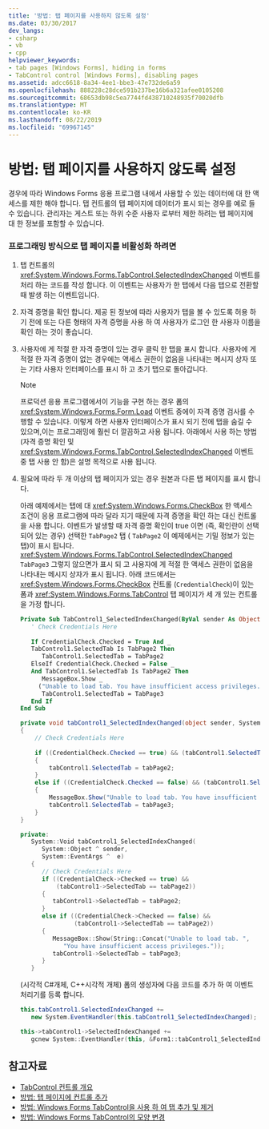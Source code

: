 ```yaml
---
title: '방법: 탭 페이지를 사용하지 않도록 설정'
ms.date: 03/30/2017
dev_langs:
- csharp
- vb
- cpp
helpviewer_keywords:
- tab pages [Windows Forms], hiding in forms
- TabControl control [Windows Forms], disabling pages
ms.assetid: adcc6618-8a34-4ee1-bbe3-47e732de6a59
ms.openlocfilehash: 888228c28dce591b237be16b6a321afee0105208
ms.sourcegitcommit: 68653db98c5ea7744fd438710248935f70020dfb
ms.translationtype: MT
ms.contentlocale: ko-KR
ms.lasthandoff: 08/22/2019
ms.locfileid: "69967145"
---
```

# <a name="how-to-disable-tab-pages"></a>방법: 탭 페이지를 사용하지 않도록 설정
경우에 따라 Windows Forms 응용 프로그램 내에서 사용할 수 있는 데이터에 대 한 액세스를 제한 해야 합니다. 탭 컨트롤의 탭 페이지에 데이터가 표시 되는 경우를 예로 들 수 있습니다. 관리자는 게스트 또는 하위 수준 사용자 로부터 제한 하려는 탭 페이지에 대 한 정보를 포함할 수 있습니다.  
  
### <a name="to-disable-tab-pages-programmatically"></a>프로그래밍 방식으로 탭 페이지를 비활성화 하려면  
  
1. 탭 컨트롤의 <xref:System.Windows.Forms.TabControl.SelectedIndexChanged> 이벤트를 처리 하는 코드를 작성 합니다. 이 이벤트는 사용자가 한 탭에서 다음 탭으로 전환할 때 발생 하는 이벤트입니다.  
  
2. 자격 증명을 확인 합니다. 제공 된 정보에 따라 사용자가 탭을 볼 수 있도록 허용 하기 전에 또는 다른 형태의 자격 증명을 사용 하 여 사용자가 로그인 한 사용자 이름을 확인 하는 것이 좋습니다.  
  
3. 사용자에 게 적절 한 자격 증명이 있는 경우 클릭 한 탭을 표시 합니다. 사용자에 게 적절 한 자격 증명이 없는 경우에는 액세스 권한이 없음을 나타내는 메시지 상자 또는 기타 사용자 인터페이스를 표시 하 고 초기 탭으로 돌아갑니다.  
  
    > [!NOTE]
    > 프로덕션 응용 프로그램에서이 기능을 구현 하는 경우 폼의 <xref:System.Windows.Forms.Form.Load> 이벤트 중에이 자격 증명 검사를 수행할 수 있습니다. 이렇게 하면 사용자 인터페이스가 표시 되기 전에 탭을 숨길 수 있으며,이는 프로그래밍에 훨씬 더 깔끔하고 사용 됩니다. 아래에서 사용 하는 방법 (자격 증명 확인 및 <xref:System.Windows.Forms.TabControl.SelectedIndexChanged> 이벤트 중 탭 사용 안 함)은 설명 목적으로 사용 됩니다.  
  
4. 필요에 따라 두 개 이상의 탭 페이지가 있는 경우 원본과 다른 탭 페이지를 표시 합니다.  
  
     아래 예제에서는 탭에 대 <xref:System.Windows.Forms.CheckBox> 한 액세스 조건이 응용 프로그램에 따라 달라 지기 때문에 자격 증명을 확인 하는 대신 컨트롤을 사용 합니다. 이벤트가 발생할 때 자격 증명 확인이 true 이면 (즉, 확인란이 선택 되어 있는 경우) 선택한 `TabPage2` 탭 ( `TabPage2` 이 예제에서는 기밀 정보가 있는 탭)이 표시 됩니다. <xref:System.Windows.Forms.TabControl.SelectedIndexChanged> `TabPage3` 그렇지 않으면가 표시 되 고 사용자에 게 적절 한 액세스 권한이 없음을 나타내는 메시지 상자가 표시 됩니다. 아래 코드에서는 <xref:System.Windows.Forms.CheckBox> 컨트롤 (`CredentialCheck`)이 있는 폼과 <xref:System.Windows.Forms.TabControl> 탭 페이지가 세 개 있는 컨트롤을 가정 합니다.  
  
    ```vb  
    Private Sub TabControl1_SelectedIndexChanged(ByVal sender As Object, ByVal e As System.EventArgs) Handles TabControl1.SelectedIndexChanged  
       ' Check Credentials Here  
  
       If CredentialCheck.Checked = True And _   
       TabControl1.SelectedTab Is TabPage2 Then  
          TabControl1.SelectedTab = TabPage2  
       ElseIf CredentialCheck.Checked = False _   
       And TabControl1.SelectedTab Is TabPage2 Then  
          MessageBox.Show _   
         ("Unable to load tab. You have insufficient access privileges.")  
          TabControl1.SelectedTab = TabPage3  
       End If  
    End Sub  
    ```  
  
    ```csharp  
    private void tabControl1_SelectedIndexChanged(object sender, System.EventArgs e)  
    {  
        // Check Credentials Here  
  
        if ((CredentialCheck.Checked == true) && (tabControl1.SelectedTab == tabPage2))   
        {  
            tabControl1.SelectedTab = tabPage2;  
        }  
        else if ((CredentialCheck.Checked == false) && (tabControl1.SelectedTab == tabPage2))  
        {  
            MessageBox.Show("Unable to load tab. You have insufficient access privileges.");  
            tabControl1.SelectedTab = tabPage3;  
        }  
    }  
    ```  
  
    ```cpp  
    private:  
       System::Void tabControl1_SelectedIndexChanged(  
          System::Object ^ sender,  
          System::EventArgs ^  e)  
       {  
          // Check Credentials Here  
          if ((CredentialCheck->Checked == true) &&  
              (tabControl1->SelectedTab == tabPage2))  
          {  
             tabControl1->SelectedTab = tabPage2;  
          }  
          else if ((CredentialCheck->Checked == false) &&  
                   (tabControl1->SelectedTab == tabPage2))  
          {  
             MessageBox::Show(String::Concat("Unable to load tab. ",  
                "You have insufficient access privileges."));  
             tabControl1->SelectedTab = tabPage3;  
          }  
       }  
    ```  
  
     (시각적 C#개체, C++시각적 개체) 폼의 생성자에 다음 코드를 추가 하 여 이벤트 처리기를 등록 합니다.  
  
    ```csharp  
    this.tabControl1.SelectedIndexChanged +=   
       new System.EventHandler(this.tabControl1_SelectedIndexChanged);  
    ```  
  
    ```cpp  
    this->tabControl1->SelectedIndexChanged +=  
       gcnew System::EventHandler(this, &Form1::tabControl1_SelectedIndexChanged);  
    ```  
  
## <a name="see-also"></a>참고자료

- [TabControl 컨트롤 개요](tabcontrol-control-overview-windows-forms.md)
- [방법: 탭 페이지에 컨트롤 추가](how-to-add-a-control-to-a-tab-page.md)
- [방법: Windows Forms TabControl을 사용 하 여 탭 추가 및 제거](how-to-add-and-remove-tabs-with-the-windows-forms-tabcontrol.md)
- [방법: Windows Forms TabControl의 모양 변경](how-to-change-the-appearance-of-the-windows-forms-tabcontrol.md)
